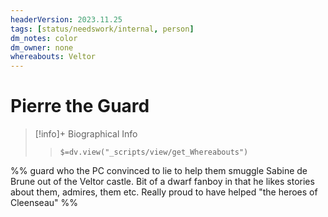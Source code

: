 ```yaml
---
headerVersion: 2023.11.25
tags: [status/needswork/internal, person]
dm_notes: color
dm_owner: none
whereabouts: Veltor
---
```

# Pierre the Guard
>[!info]+ Biographical Info  
>> `$=dv.view("_scripts/view/get_Whereabouts")`

%% guard who the PC convinced to lie to help them smuggle Sabine de Brune out of the Veltor castle. Bit of a dwarf fanboy in that he likes stories about them, admires, them etc. 
Really proud to have helped "the heroes of Cleenseau"
%%